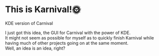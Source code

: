 # This is Karnival!🌞
KDE version of Carnival

I just got this idea, the GUI for Carnival with the power of KDE.  
It might not seem as possible for myself as to quickly finish Karnival while having much of other projects going on at the same moment.  
Well, an idea is an idea, right?
